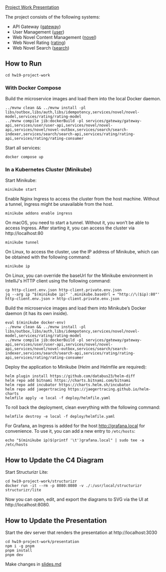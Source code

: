 [Project Work Presentation](https://whsv26.github.io/2024-09-otus-spring-sviridov/1)

The project consists of the following systems:
- API Gateway ([gateway](services/gateway))
- User Management ([user](services/user))
- Web Novel Content Management ([novel](services/novel))
- Web Novel Rating ([rating](services/rating))
- Web Novel Search ([search](services/search))

## How to Run

```shell
cd hw19-project-work
```

### With Docker Compose

Build the microservice images and load them into the local Docker daemon.
```shell
../mvnw clean && ../mvnw install -pl libs/outbox,libs/auth,libs/idempotency,services/novel/novel-model,services/rating/rating-model 
../mvnw compile jib:dockerBuild -pl services/gateway/gateway-api,services/user/user-api,services/novel/novel-api,services/novel/novel-outbox,services/search/search-indexer,services/search/search-api,services/rating/rating-api,services/rating/rating-consumer 
```

Start all services:
```shell
docker compose up
```

### In a Kubernetes Cluster (Minikube)

Start Minikube:
```shell
minikube start
```

Enable Nginx Ingress to access the cluster from the host machine.
Without a tunnel, Ingress might be unavailable from the host.
```shell
minikube addons enable ingress
```

On macOS, you need to start a tunnel. Without it, you won’t be able to access Ingress.
After starting it, you can access the cluster via http://localhost:80
```shell
minikube tunnel
```

On Linux, to access the cluster, use the IP address of Minikube, which can be obtained with the following command:
```shell
minikube ip
```

On Linux, you can override the baseUrl for the Minikube environment in IntelliJ's HTTP client using the following command:
```shell
cp http-client.env.json http-client.private.env.json
jq --arg ip "$(minikube ip)" '.minikube.baseUrl = "http://\($ip):80"' http-client.env.json > http-client.private.env.json
```

Build the microservice images and load them into Minikube’s Docker daemon (it has its own inside).
```shell
eval $(minikube docker-env)
../mvnw clean && ../mvnw install -pl libs/outbox,libs/auth,libs/idempotency,services/novel/novel-model,services/rating/rating-model 
../mvnw compile jib:dockerBuild -pl services/gateway/gateway-api,services/user/user-api,services/novel/novel-api,services/novel/novel-outbox,services/search/search-indexer,services/search/search-api,services/rating/rating-api,services/rating/rating-consumer
```

Deploy the application to Minikube (Helm and Helmfile are required):
```shell
helm plugin install https://github.com/databus23/helm-diff
helm repo add bitnami https://charts.bitnami.com/bitnami
helm repo add incubator https://charts.helm.sh/incubator
helm repo add jaegertracing https://jaegertracing.github.io/helm-charts
helmfile apply -e local -f deploy/helmfile.yaml
```

To roll back the deployment, clean everything with the following command:
```
helmfile destroy -e local -f deploy/helmfile.yaml
```

For Grafana, an Ingress is added for the host http://grafana.local for convenience.
To use it, you can add a new entry to `/etc/hosts`:
```shell
echo "$(minikube ip)$(printf '\t')grafana.local" | sudo tee -a /etc/hosts
```

## How to Update the C4 Diagram

Start Structurizr Lite:
```shell
cd hw19-project-work/structurizr
docker run -it --rm -p 8080:8080 -v ./:/usr/local/structurizr structurizr/lite
```

Now you can open, edit, and export the diagrams to SVG via the UI at http://localhost:8080.

## How to Update the Presentation

Start the dev server that renders the presentation at http://localhost:3030
```shell
cd hw19-project-work/presentation
npm i -g pnpm
pnpm install
pnpm dev
```

Make changes in [slides.md](presentation/slides.md)